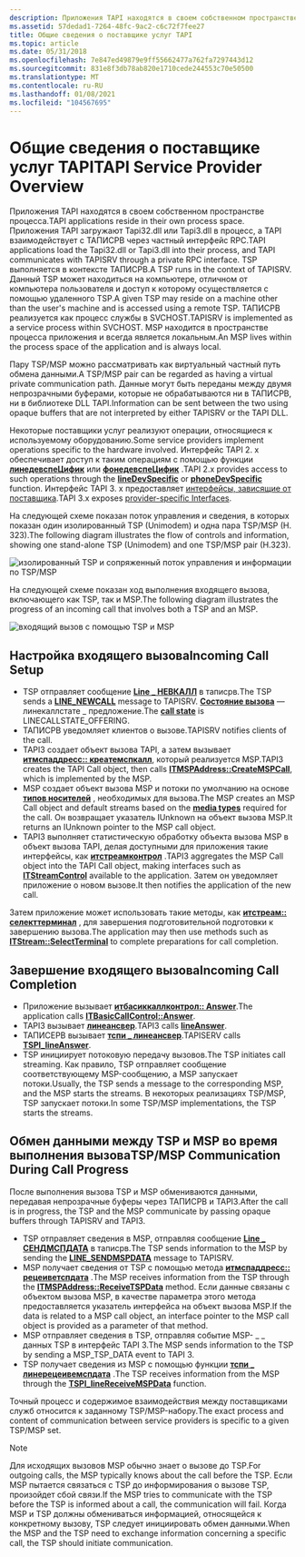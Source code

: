 ```yaml
---
description: Приложения TAPI находятся в своем собственном пространстве процесса.
ms.assetid: 57dedad1-7264-48fc-9ac2-c6c72f7fee27
title: Общие сведения о поставщике услуг TAPI
ms.topic: article
ms.date: 05/31/2018
ms.openlocfilehash: 7e847ed49879e9ff55662477a762fa7297443d12
ms.sourcegitcommit: 831e8f3db78ab820e1710cede244553c70e50500
ms.translationtype: MT
ms.contentlocale: ru-RU
ms.lasthandoff: 01/08/2021
ms.locfileid: "104567695"
---
```

# <a name="tapi-service-provider-overview"></a><span data-ttu-id="2bef8-103">Общие сведения о поставщике услуг TAPI</span><span class="sxs-lookup"><span data-stu-id="2bef8-103">TAPI Service Provider Overview</span></span>

<span data-ttu-id="2bef8-104">Приложения TAPI находятся в своем собственном пространстве процесса.</span><span class="sxs-lookup"><span data-stu-id="2bef8-104">TAPI applications reside in their own process space.</span></span> <span data-ttu-id="2bef8-105">Приложения TAPI загружают Tapi32.dll или Tapi3.dll в процесс, а TAPI взаимодействует с ТАПИСРВ через частный интерфейс RPC.</span><span class="sxs-lookup"><span data-stu-id="2bef8-105">TAPI applications load the Tapi32.dll or Tapi3.dll into their process, and TAPI communicates with TAPISRV through a private RPC interface.</span></span> <span data-ttu-id="2bef8-106">TSP выполняется в контексте ТАПИСРВ.</span><span class="sxs-lookup"><span data-stu-id="2bef8-106">A TSP runs in the context of TAPISRV.</span></span> <span data-ttu-id="2bef8-107">Данный TSP может находиться на компьютере, отличном от компьютера пользователя и доступ к которому осуществляется с помощью удаленного TSP.</span><span class="sxs-lookup"><span data-stu-id="2bef8-107">A given TSP may reside on a machine other than the user's machine and is accessed using a remote TSP.</span></span> <span data-ttu-id="2bef8-108">ТАПИСРВ реализуется как процесс службы в SVCHOST.</span><span class="sxs-lookup"><span data-stu-id="2bef8-108">TAPISRV is implemented as a service process within SVCHOST.</span></span> <span data-ttu-id="2bef8-109">MSP находится в пространстве процесса приложения и всегда является локальным.</span><span class="sxs-lookup"><span data-stu-id="2bef8-109">An MSP lives within the process space of the application and is always local.</span></span>

<span data-ttu-id="2bef8-110">Пару TSP/MSP можно рассматривать как виртуальный частный путь обмена данными.</span><span class="sxs-lookup"><span data-stu-id="2bef8-110">A TSP/MSP pair can be regarded as having a virtual private communication path.</span></span> <span data-ttu-id="2bef8-111">Данные могут быть переданы между двумя непрозрачными буферами, которые не обрабатываются ни в ТАПИСРВ, ни в библиотеке DLL TAPI.</span><span class="sxs-lookup"><span data-stu-id="2bef8-111">Information can be sent between the two using opaque buffers that are not interpreted by either TAPISRV or the TAPI DLL.</span></span>

<span data-ttu-id="2bef8-112">Некоторые поставщики услуг реализуют операции, относящиеся к используемому оборудованию.</span><span class="sxs-lookup"><span data-stu-id="2bef8-112">Some service providers implement operations specific to the hardware involved.</span></span> <span data-ttu-id="2bef8-113">Интерфейс TAPI 2. x обеспечивает доступ к таким операциям с помощью функции [**линедевспеЦифик**](/windows/win32/api/tapi/nf-tapi-linedevspecific) или [**фонедевспеЦифик**](/windows/win32/api/tapi/nf-tapi-phonedevspecific) .</span><span class="sxs-lookup"><span data-stu-id="2bef8-113">TAPI 2.x provides access to such operations through the [**lineDevSpecific**](/windows/win32/api/tapi/nf-tapi-linedevspecific) or [**phoneDevSpecific**](/windows/win32/api/tapi/nf-tapi-phonedevspecific) function.</span></span> <span data-ttu-id="2bef8-114">Интерфейс TAPI 3. x предоставляет [интерфейсы, зависящие от поставщика](./provider-specific-interfaces.md).</span><span class="sxs-lookup"><span data-stu-id="2bef8-114">TAPI 3.x exposes [provider-specific Interfaces](./provider-specific-interfaces.md).</span></span>

<span data-ttu-id="2bef8-115">На следующей схеме показан поток управления и сведения, в которых показан один изолированный TSP (Unimodem) и одна пара TSP/MSP (H. 323).</span><span class="sxs-lookup"><span data-stu-id="2bef8-115">The following diagram illustrates the flow of controls and information, showing one stand-alone TSP (Unimodem) and one TSP/MSP pair (H.323).</span></span>

![изолированный TSP и сопряженный поток управления и информации по TSP/MSP](images/tsp-msp1.png)

<span data-ttu-id="2bef8-117">На следующей схеме показан ход выполнения входящего вызова, включающего как TSP, так и MSP.</span><span class="sxs-lookup"><span data-stu-id="2bef8-117">The following diagram illustrates the progress of an incoming call that involves both a TSP and an MSP.</span></span>

![входящий вызов с помощью TSP и MSP](images/tspmspin.png)

## <a name="incoming-call-setup"></a><span data-ttu-id="2bef8-119">Настройка входящего вызова</span><span class="sxs-lookup"><span data-stu-id="2bef8-119">Incoming Call Setup</span></span>

-   <span data-ttu-id="2bef8-120">TSP отправляет сообщение [**Line \_ НЕВКАЛЛ**](line-newcall.md) в таписрв.</span><span class="sxs-lookup"><span data-stu-id="2bef8-120">The TSP sends a [**LINE\_NEWCALL**](line-newcall.md) message to TAPISRV.</span></span> <span data-ttu-id="2bef8-121">[**Состояние вызова**](./linecallstate--constants.md) — линекаллстате \_ предложение.</span><span class="sxs-lookup"><span data-stu-id="2bef8-121">The [**call state**](./linecallstate--constants.md) is LINECALLSTATE\_OFFERING.</span></span>
-   <span data-ttu-id="2bef8-122">ТАПИСРВ уведомляет клиентов о вызове.</span><span class="sxs-lookup"><span data-stu-id="2bef8-122">TAPISRV notifies clients of the call.</span></span>
-   <span data-ttu-id="2bef8-123">TAPI3 создает объект вызова TAPI, а затем вызывает [**итмспаддресс:: креатемспкалл**](/windows/win32/api/tapi3/nf-tapi3-itmspaddress-createmspcall), который реализуется MSP.</span><span class="sxs-lookup"><span data-stu-id="2bef8-123">TAPI3 creates the TAPI Call object, then calls [**ITMSPAddress::CreateMSPCall**](/windows/win32/api/tapi3/nf-tapi3-itmspaddress-createmspcall), which is implemented by the MSP.</span></span>
-   <span data-ttu-id="2bef8-124">MSP создает объект вызова MSP и потоки по умолчанию на основе [**типов носителей**](./tapimediatype--constants.md) , необходимых для вызова.</span><span class="sxs-lookup"><span data-stu-id="2bef8-124">The MSP creates an MSP Call object and default streams based on the [**media types**](./tapimediatype--constants.md) required for the call.</span></span> <span data-ttu-id="2bef8-125">Он возвращает указатель IUnknown на объект вызова MSP.</span><span class="sxs-lookup"><span data-stu-id="2bef8-125">It returns an IUnknown pointer to the MSP call object.</span></span>
-   <span data-ttu-id="2bef8-126">TAPI3 выполняет статистическую обработку объекта вызова MSP в объект вызова TAPI, делая доступными для приложения такие интерфейсы, как [**итстреамконтрол**](/windows/win32/api/tapi3if/nn-tapi3if-itstreamcontrol) .</span><span class="sxs-lookup"><span data-stu-id="2bef8-126">TAPI3 aggregates the MSP Call object into the TAPI Call object, making interfaces such as [**ITStreamControl**](/windows/win32/api/tapi3if/nn-tapi3if-itstreamcontrol) available to the application.</span></span> <span data-ttu-id="2bef8-127">Затем он уведомляет приложение о новом вызове.</span><span class="sxs-lookup"><span data-stu-id="2bef8-127">It then notifies the application of the new call.</span></span>

<span data-ttu-id="2bef8-128">Затем приложение может использовать такие методы, как [**итстреам:: селекттерминал**](/windows/win32/api/tapi3if/nf-tapi3if-itstream-selectterminal) , для завершения подготовительной подготовки к завершению вызова.</span><span class="sxs-lookup"><span data-stu-id="2bef8-128">The application may then use methods such as [**ITStream::SelectTerminal**](/windows/win32/api/tapi3if/nf-tapi3if-itstream-selectterminal) to complete preparations for call completion.</span></span>

## <a name="incoming-call-completion"></a><span data-ttu-id="2bef8-129">Завершение входящего вызова</span><span class="sxs-lookup"><span data-stu-id="2bef8-129">Incoming Call Completion</span></span>

-   <span data-ttu-id="2bef8-130">Приложение вызывает [**итбасиккаллконтрол:: Answer**](/windows/win32/api/tapi3if/nf-tapi3if-itbasiccallcontrol-answer).</span><span class="sxs-lookup"><span data-stu-id="2bef8-130">The application calls [**ITBasicCallControl::Answer**](/windows/win32/api/tapi3if/nf-tapi3if-itbasiccallcontrol-answer).</span></span>
-   <span data-ttu-id="2bef8-131">TAPI3 вызывает [**линеансвер**](/windows/win32/api/tapi/nf-tapi-lineanswer).</span><span class="sxs-lookup"><span data-stu-id="2bef8-131">TAPI3 calls [**lineAnswer**](/windows/win32/api/tapi/nf-tapi-lineanswer).</span></span>
-   <span data-ttu-id="2bef8-132">ТАПИСЕРВ вызывает [**тспи \_ линеансвер**](/windows/win32/api/tspi/nf-tspi-tspi_lineanswer).</span><span class="sxs-lookup"><span data-stu-id="2bef8-132">TAPISERV calls [**TSPI\_lineAnswer**](/windows/win32/api/tspi/nf-tspi-tspi_lineanswer).</span></span>
-   <span data-ttu-id="2bef8-133">TSP инициирует потоковую передачу вызовов.</span><span class="sxs-lookup"><span data-stu-id="2bef8-133">The TSP initiates call streaming.</span></span> <span data-ttu-id="2bef8-134">Как правило, TSP отправляет сообщение соответствующему MSP-сообщению, а MSP запускает потоки.</span><span class="sxs-lookup"><span data-stu-id="2bef8-134">Usually, the TSP sends a message to the corresponding MSP, and the MSP starts the streams.</span></span> <span data-ttu-id="2bef8-135">В некоторых реализациях TSP/MSP, TSP запускает потоки.</span><span class="sxs-lookup"><span data-stu-id="2bef8-135">In some TSP/MSP implementations, the TSP starts the streams.</span></span>

## <a name="tspmsp-communication-during-call-progress"></a><span data-ttu-id="2bef8-136">Обмен данными между TSP и MSP во время выполнения вызова</span><span class="sxs-lookup"><span data-stu-id="2bef8-136">TSP/MSP Communication During Call Progress</span></span>

<span data-ttu-id="2bef8-137">После выполнения вызова TSP и MSP обмениваются данными, передавая непрозрачные буферы через ТАПИСРВ и TAPI3.</span><span class="sxs-lookup"><span data-stu-id="2bef8-137">After the call is in progress, the TSP and the MSP communicate by passing opaque buffers through TAPISRV and TAPI3.</span></span>

-   <span data-ttu-id="2bef8-138">TSP отправляет сведения в MSP, отправляя сообщение [**Line \_ СЕНДМСПДАТА**](line-sendmspdata.md) в таписрв.</span><span class="sxs-lookup"><span data-stu-id="2bef8-138">The TSP sends information to the MSP by sending the [**LINE\_SENDMSPDATA**](line-sendmspdata.md) message to TAPISRV.</span></span>
-   <span data-ttu-id="2bef8-139">MSP получает сведения от TSP с помощью метода [**итмспаддресс:: рецеиветспдата**](/windows/win32/api/tapi3/nf-tapi3-itmspaddress-receivetspdata) .</span><span class="sxs-lookup"><span data-stu-id="2bef8-139">The MSP receives information from the TSP through the [**ITMSPAddress::ReceiveTSPData**](/windows/win32/api/tapi3/nf-tapi3-itmspaddress-receivetspdata) method.</span></span> <span data-ttu-id="2bef8-140">Если данные связаны с объектом вызова MSP, в качестве параметра этого метода предоставляется указатель интерфейса на объект вызова MSP.</span><span class="sxs-lookup"><span data-stu-id="2bef8-140">If the data is related to a MSP call object, an interface pointer to the MSP call object is provided as a parameter of that method.</span></span>
-   <span data-ttu-id="2bef8-141">MSP отправляет сведения в TSP, отправляя событие MSP- \_ \_ данных TSP в интерфейс TAPI 3.</span><span class="sxs-lookup"><span data-stu-id="2bef8-141">The MSP sends information to the TSP by sending a MSP\_TSP\_DATA event to TAPI 3.</span></span>
-   <span data-ttu-id="2bef8-142">TSP получает сведения из MSP с помощью функции [**тспи \_ линерецеивемспдата**](/windows/win32/api/tspi/nf-tspi-tspi_linereceivemspdata) .</span><span class="sxs-lookup"><span data-stu-id="2bef8-142">The TSP receives information from the MSP through the [**TSPI\_lineReceiveMSPData**](/windows/win32/api/tspi/nf-tspi-tspi_linereceivemspdata) function.</span></span>

<span data-ttu-id="2bef8-143">Точный процесс и содержимое взаимодействия между поставщиками служб относится к заданному TSP/MSP-набору.</span><span class="sxs-lookup"><span data-stu-id="2bef8-143">The exact process and content of communication between service providers is specific to a given TSP/MSP set.</span></span>

> [!Note]  
> <span data-ttu-id="2bef8-144">Для исходящих вызовов MSP обычно знает о вызове до TSP.</span><span class="sxs-lookup"><span data-stu-id="2bef8-144">For outgoing calls, the MSP typically knows about the call before the TSP.</span></span> <span data-ttu-id="2bef8-145">Если MSP пытается связаться с TSP до информирования о вызове TSP, произойдет сбой связи.</span><span class="sxs-lookup"><span data-stu-id="2bef8-145">If the MSP tries to communicate with the TSP before the TSP is informed about a call, the communication will fail.</span></span> <span data-ttu-id="2bef8-146">Когда MSP и TSP должны обмениваться информацией, относящейся к конкретному вызову, TSP следует инициировать обмен данными.</span><span class="sxs-lookup"><span data-stu-id="2bef8-146">When the MSP and the TSP need to exchange information concerning a specific call, the TSP should initiate communication.</span></span>

 

 

 
